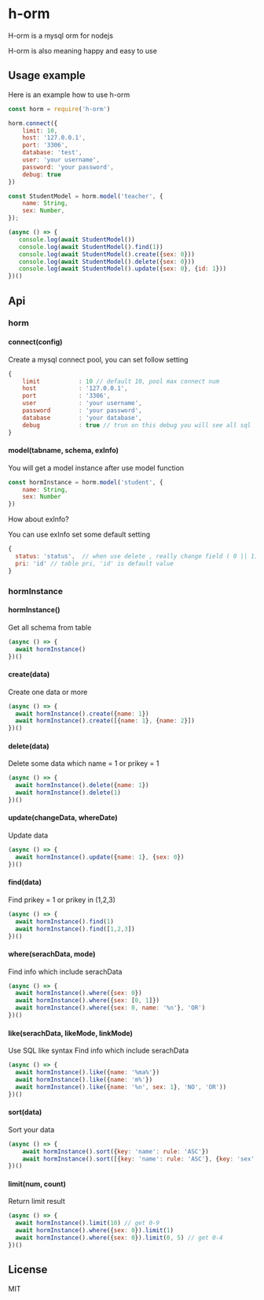 # h-orm
H-orm is a mysql orm for nodejs

H-orm is also meaning happy and easy to use

## Usage example

Here is an example how to use h-orm

```javascript
const horm = require('h-orm')

horm.connect({
    limit: 10,
    host: '127.0.0.1',
    port: '3306',
    database: 'test',
    user: 'your username',
    password: 'your password',
    debug: true
})

const StudentModel = horm.model('teacher', {
    name: String,
    sex: Number,
});

(async () => {
   console.log(await StudentModel())
   console.log(await StudentModel().find(1))
   console.log(await StudentModel().create({sex: 0}))
   console.log(await StudentModel().delete({sex: 0}))
   console.log(await StudentModel().update({sex: 0}, {id: 1}))
})()


```

## Api

### horm

#### connect(config)
Create a mysql connect pool, you can set follow setting

```js
{
    limit           : 10 // default 10, pool max connect num 
    host            : '127.0.0.1',
    port            : '3306',
    user            : 'your username',
    password        : 'your password',
    database        : 'your database',
    debug           : true // trun on this debug you will see all sql
}
```

#### model(tabname, schema, exInfo)
You will get a model instance after use model function

```js
const hormInstance = horm.model('student', {
	name: String,
	sex: Number
})
```

How about exInfo?

You can use exInfo set some default setting

```js
{
  status: 'status',  // when use delete , really change field ( 0 || 1) , 'status' is default value
  pri: 'id' // table pri, 'id' is default value 
}
```


### hormInstance


#### hormInstance()
Get all schema from table

```js
(async () => {
  await hormInstance() 
})()

```

#### create(data)
Create one data or more

```js
(async () => {
  await hormInstance().create({name: 1})
  await hormInstance().create([{name: 1}, {name: 2}])
})()

```

#### delete(data)

Delete some data which name = 1 or prikey = 1

```js
(async () => {
  await hormInstance().delete({name: 1})
  await hormInstance().delete(1)
})()

```


#### update(changeData, whereDate)
Update data

```js
(async () => {
  await hormInstance().update({name: 1}, {sex: 0})
})()

```

#### find(data)
Find prikey = 1 or prikey in (1,2,3)

```js
(async () => {
  await hormInstance().find(1)
  await hormInstance().find([1,2,3])
})()

```

#### where(serachData, mode)
Find info which include serachData

```js
(async () => {
  await hormInstance().where({sex: 0})
  await hormInstance().where({sex: [0, 1]})
  await hormInstance().where({sex: 0, name: '%n'}, 'OR')
})()

```

#### like(serachData, likeMode, linkMode)
Use SQL like syntax Find info which include serachData

```js
(async () => {
  await hormInstance().like({name: '%ma%'})
  await hormInstance().like({name: 'm%'})
  await hormInstance().like({name: '%n', sex: 1}, 'NO', 'OR'))
})()

```

#### sort(data)
Sort your data

```js
(async () => {
    await hormInstance().sort({key: 'name': rule: 'ASC'})
    await hormInstance().sort([{key: 'name': rule: 'ASC'}, {key: 'sex': rule: 'DESC'}])
})()

```

#### limit(num, count)
Return limit result

```js
(async () => {
  await hormInstance().limit(10) // get 0-9
  await hormInstance().where({sex: 0}).limit(1)
  await hormInstance().where({sex: 0}).limit(0, 5) // get 0-4
})()

```





## License

MIT
